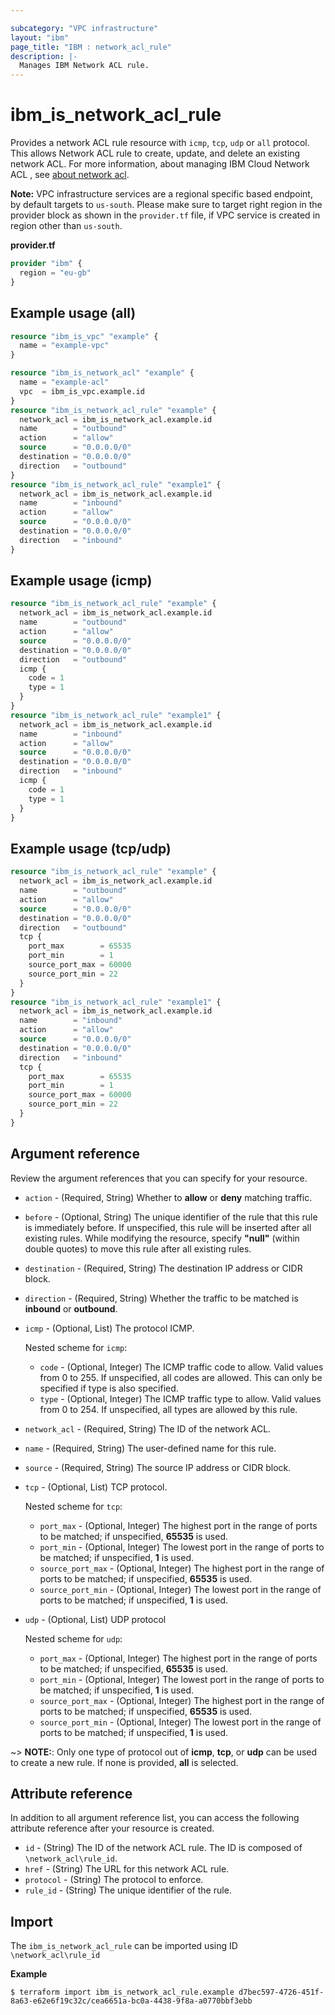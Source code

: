 ```yaml
---

subcategory: "VPC infrastructure"
layout: "ibm"
page_title: "IBM : network_acl_rule"
description: |-
  Manages IBM Network ACL rule.
---
```


# ibm_is_network_acl_rule

Provides a network ACL rule resource with `icmp`, `tcp`, `udp` or `all` protocol. This allows Network ACL rule to create, update, and delete an existing network ACL. For more information, about managing IBM Cloud Network ACL , see [about network acl](https://cloud.ibm.com/docs/vpc?topic=vpc-using-acls).

**Note:** 
VPC infrastructure services are a regional specific based endpoint, by default targets to `us-south`. Please make sure to target right region in the provider block as shown in the `provider.tf` file, if VPC service is created in region other than `us-south`.

**provider.tf**

```terraform
provider "ibm" {
  region = "eu-gb"
}
```

## Example usage (all)

```terraform
resource "ibm_is_vpc" "example" {
  name = "example-vpc"
}

resource "ibm_is_network_acl" "example" {
  name = "example-acl"
  vpc  = ibm_is_vpc.example.id
}
resource "ibm_is_network_acl_rule" "example" {
  network_acl = ibm_is_network_acl.example.id
  name        = "outbound"
  action      = "allow"
  source      = "0.0.0.0/0"
  destination = "0.0.0.0/0"
  direction   = "outbound"
}
resource "ibm_is_network_acl_rule" "example1" {
  network_acl = ibm_is_network_acl.example.id
  name        = "inbound"
  action      = "allow"
  source      = "0.0.0.0/0"
  destination = "0.0.0.0/0"
  direction   = "inbound"
}
```

## Example usage (icmp)

```terraform
resource "ibm_is_network_acl_rule" "example" {
  network_acl = ibm_is_network_acl.example.id
  name        = "outbound"
  action      = "allow"
  source      = "0.0.0.0/0"
  destination = "0.0.0.0/0"
  direction   = "outbound"
  icmp {
    code = 1
    type = 1
  }
}
resource "ibm_is_network_acl_rule" "example1" {
  network_acl = ibm_is_network_acl.example.id
  name        = "inbound"
  action      = "allow"
  source      = "0.0.0.0/0"
  destination = "0.0.0.0/0"
  direction   = "inbound"
  icmp {
    code = 1
    type = 1
  }
}

```

## Example usage (tcp/udp)

```terraform
resource "ibm_is_network_acl_rule" "example" {
  network_acl = ibm_is_network_acl.example.id
  name        = "outbound"
  action      = "allow"
  source      = "0.0.0.0/0"
  destination = "0.0.0.0/0"
  direction   = "outbound"
  tcp {
    port_max        = 65535
    port_min        = 1
    source_port_max = 60000
    source_port_min = 22
  }
}
resource "ibm_is_network_acl_rule" "example1" {
  network_acl = ibm_is_network_acl.example.id
  name        = "inbound"
  action      = "allow"
  source      = "0.0.0.0/0"
  destination = "0.0.0.0/0"
  direction   = "inbound"
  tcp {
    port_max        = 65535
    port_min        = 1
    source_port_max = 60000
    source_port_min = 22
  }
}
```

## Argument reference
Review the argument references that you can specify for your resource.

- `action` - (Required, String) Whether to **allow** or **deny** matching traffic.
- `before` - (Optional, String) The unique identifier of the rule that this rule is immediately before. If unspecified, this rule will be inserted after all existing rules. While modifying the resource, specify **"null"** (within double quotes) to move this rule after all existing rules.
- `destination` - (Required, String) The destination IP address or CIDR block.
- `direction` - (Required, String) Whether the traffic to be matched is **inbound** or **outbound**.
- `icmp` - (Optional, List) The protocol ICMP.

   Nested scheme for `icmp`:
   - `code` - (Optional, Integer) The ICMP traffic code to allow. Valid values from 0 to 255. If unspecified, all codes are allowed. This can only be specified if type is also specified.
   - `type` - (Optional, Integer) The ICMP traffic type to allow. Valid values from 0 to 254. If unspecified, all types are allowed by this rule.
- `network_acl` - (Required, String) The ID of the network ACL.
- `name` - (Required, String) The user-defined name for this rule.
- `source` - (Required, String) The source IP address or CIDR block.
- `tcp` - (Optional, List) TCP protocol.

   Nested scheme for `tcp`:
   - `port_max` - (Optional, Integer) The highest port in the range of ports to be matched; if unspecified, **65535** is used.
   - `port_min` - (Optional, Integer) The lowest port in the range of ports to be matched; if unspecified, **1** is used.
   - `source_port_max` - (Optional, Integer) The highest port in the range of ports to be matched; if unspecified, **65535** is used.
   - `source_port_min` - (Optional, Integer) The lowest port in the range of ports to be matched; if unspecified, **1** is used.
- `udp` - (Optional, List) UDP protocol

   Nested scheme for `udp`:
   - `port_max` - (Optional, Integer) The highest port in the range of ports to be matched; if unspecified, **65535** is used.
   - `port_min` - (Optional, Integer) The lowest port in the range of ports to be matched; if unspecified, **1** is used.
   - `source_port_max` - (Optional, Integer) The highest port in the range of ports to be matched; if unspecified, **65535** is used.
   - `source_port_min` - (Optional, Integer) The lowest port in the range of ports to be matched; if unspecified, **1** is used.

~> **NOTE:**: Only one type of protocol out of **icmp**, **tcp**, or **udp** can be used to create a new rule. If none is provided, **all** is selected.

## Attribute reference
In addition to all argument reference list, you can access the following attribute reference after your resource is created.

- `id` - (String) The ID of the network ACL rule. The ID is composed of `\network_acl\rule_id`.
- `href` - (String) The URL for this network ACL rule.
- `protocol` - (String) The protocol to enforce.
- `rule_id` - (String) The unique identifier of the rule.


## Import
The `ibm_is_network_acl_rule` can be imported using ID `\network_acl\rule_id`

**Example**

```
$ terraform import ibm_is_network_acl_rule.example d7bec597-4726-451f-8a63-e62e6f19c32c/cea6651a-bc0a-4438-9f8a-a0770bbf3ebb
```
 